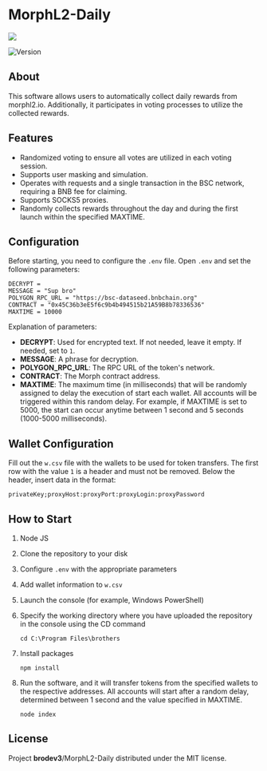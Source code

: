 # MorphL2-Daily
 
<p>
      <img src="https://i.ibb.co/3sHQCSp/av.jpg" >
</p>

<p >
   <img src="https://img.shields.io/badge/build-v_1.0-brightgreen?label=Version" alt="Version">
</p>


## About

This software allows users to automatically collect daily rewards from morphl2.io. Additionally, it participates in voting processes to utilize the collected rewards.



## Features
- Randomized voting to ensure all votes are utilized in each voting session.
- Supports user masking and simulation.
- Operates with requests and a single transaction in the BSC network, requiring a BNB fee for claiming.
- Supports SOCKS5 proxies.
- Randomly collects rewards throughout the day and during the first launch within the specified MAXTIME.

 ## Configuration
 Before starting, you need to configure the ```.env``` file. Open ```.env``` and set the following parameters:
 
    
    DECRYPT = 
    MESSAGE = "Sup bro"
    POLYGON_RPC_URL = "https://bsc-dataseed.bnbchain.org"
    CONTRACT = "0x45C36b3eE5f6c9b4b494515b21A59B8b78336536"
    MAXTIME = 10000

    
Explanation of parameters:
- **DECRYPT**: Used for encrypted text. If not needed, leave it empty. If needed, set to ```1```.
- **MESSAGE**: A phrase for decryption.
- **POLYGON_RPC_URL**: The RPC URL of the token's network.
- **CONTRACT**: The Morph contract address.
- **MAXTIME**: The maximum time (in milliseconds) that will be randomly assigned to delay the execution of start each wallet. All accounts will be triggered within this random delay. For example, if MAXTIME is set to 5000, the start can occur anytime between 1 second and 5 seconds (1000-5000 milliseconds).

 ## Wallet Configuration
Fill out the ```w.csv``` file with the wallets to be used for token transfers. The first row with the value ```1``` is a header and must not be removed. Below the header, insert data in the format:

    privateKey;proxyHost:proxyPort:proxyLogin:proxyPassword

 ## How to Start

1. Node JS
2. Clone the repository to your disk
3. Configure ```.env``` with the appropriate parameters
4. Add wallet information to ```w.csv```
5. Launch the console (for example, Windows PowerShell)
6. Specify the working directory where you have uploaded the repository in the console using the CD command
    ```
    cd C:\Program Files\brothers
    ```
7. Install packages
   
    ```
    npm install
    ```
8. Run the software, and it will transfer tokens from the specified wallets to the respective addresses. All accounts will start after a random delay, determined between 1 second and the value specified in MAXTIME.
    ```
    node index
    ```





## License

Project **brodev3**/MorphL2-Daily distributed under the MIT license.

